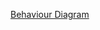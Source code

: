 [Behaviour Diagram](https://app.diagrams.net/#HAbiramikoperundevi%2FM1_Project_2022%2Fmain%2FMiniproject_C%2F2_Architecture%2FUntitled%20Diagram.drawio)

